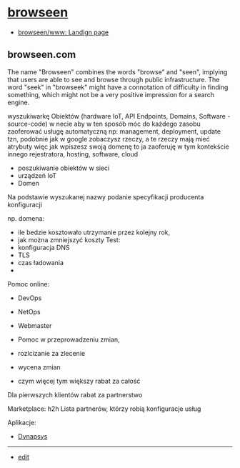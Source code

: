 # [browseen](http://browseen.com/)

+ [browseen/www: Landign page](https://github.com/browseen/www)

## browseen.com

The name "Browseen" combines the words "browse" and "seen", implying that users are able to see and browse through public infrastructure.
The word "seek" in "browseek" might have a connotation of difficulty in finding something, which might not be a very positive impression for a search engine. 

wyszukiwarkę Obiektów (hardware IoT, API Endpoints, Domains, Software - source-code) w necie 
aby w ten sposób móc do każdego zasobu zaoferować usługę automatyczną
np: management, deployment, update
tzn, podobnie jak w google zobaczysz rzeczy, a te rzeczy mają mieć atrybuty
więc jak wpiszesz swoją domenę
to ja zaoferuję w  tym kontekście innego rejestratora, hosting, software, cloud

+ poszukiwanie obiektów w sieci
+ urządzeń IoT
+ Domen

Na podstawie wyszukanej nazwy podanie specyfikacji
producenta
konfiguracji

np. domena:
+ ile bedzie kosztowało utrzymanie przez kolejny rok,
+ jak można zmniejszyć koszty
Test:
+ konfiguracja DNS
+ TLS
+ czas ładowania
+ 


Pomoc online:
+ DevOps
+ NetOps
+ Webmaster

+ Pomoc w przeprowadzeniu zmian,
+ rozlcizanie za zlecenie
+ wycena zmian
+ czym więcej tym większy rabat za całość


Dla pierwszych klientów rabat za partnerstwo


Marketplace: h2h
Lista partnerów, którzy robią konfiguracje usług


Aplikacje:
+ [Dynapsys](http://dynapsys.com/)






---

+ [edit](https://github.com/browseen/www/edit/main/README.md)

